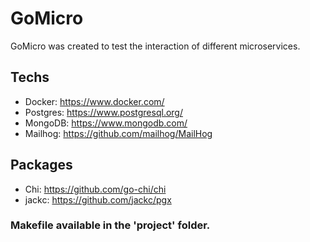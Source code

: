 # GoMicro
GoMicro was created to test the interaction of different microservices.

## Techs
- Docker: https://www.docker.com/
- Postgres: https://www.postgresql.org/
- MongoDB: https://www.mongodb.com/
- Mailhog: https://github.com/mailhog/MailHog
    
## Packages
- Chi: https://github.com/go-chi/chi
- jackc: https://github.com/jackc/pgx

### Makefile available in the 'project' folder.
